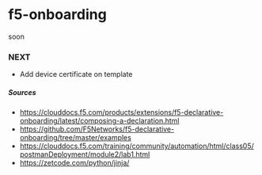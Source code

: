 # f5-onboarding

soon

### NEXT
- Add device certificate on template

##### Sources
- https://clouddocs.f5.com/products/extensions/f5-declarative-onboarding/latest/composing-a-declaration.html
- https://github.com/F5Networks/f5-declarative-onboarding/tree/master/examples
- https://clouddocs.f5.com/training/community/automation/html/class05/postmanDeployment/module2/lab1.html
- https://zetcode.com/python/jinja/
